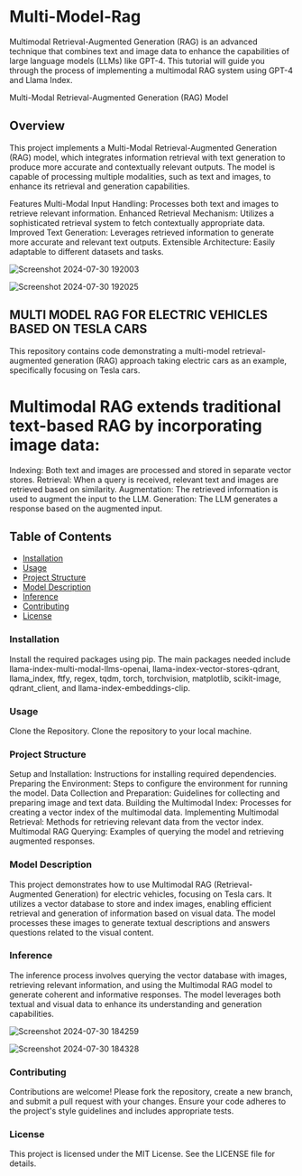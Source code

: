 # Multi-Model-Rag
Multimodal Retrieval-Augmented Generation (RAG) is an advanced technique that combines text and image data to enhance the capabilities of large language models (LLMs) like GPT-4. This tutorial will guide you through the process of implementing a multimodal RAG system using GPT-4 and Llama Index.

Multi-Modal Retrieval-Augmented Generation (RAG) Model
## Overview
This project implements a Multi-Modal Retrieval-Augmented Generation (RAG) model, which integrates information retrieval with text generation to produce more accurate and contextually relevant outputs. The model is capable of processing multiple modalities, such as text and images, to enhance its retrieval and generation capabilities.

Features
Multi-Modal Input Handling: Processes both text and images to retrieve relevant information.
Enhanced Retrieval Mechanism: Utilizes a sophisticated retrieval system to fetch contextually appropriate data.
Improved Text Generation: Leverages retrieved information to generate more accurate and relevant text outputs.
Extensible Architecture: Easily adaptable to different datasets and tasks.









![Screenshot 2024-07-30 192003](https://github.com/user-attachments/assets/9346c1d6-c5ee-4d39-b380-bca145edf5cc)




![Screenshot 2024-07-30 192025](https://github.com/user-attachments/assets/792da6a3-b4e2-423b-ab85-fdda959e8206)







## MULTI MODEL RAG FOR ELECTRIC VEHICLES BASED ON TESLA CARS
This repository contains code demonstrating a multi-model retrieval-augmented generation (RAG) approach taking electric cars as an example, specifically focusing on Tesla cars.

# Multimodal RAG extends traditional text-based RAG by incorporating image data:

Indexing: Both text and images are processed and stored in separate vector stores.
Retrieval: When a query is received, relevant text and images are retrieved based on similarity.
Augmentation: The retrieved information is used to augment the input to the LLM.
Generation: The LLM generates a response based on the augmented input.


## Table of Contents

- [Installation](#installation)
- [Usage](#usage)
- [Project Structure](#project-structure)
- [Model Description](#model-training)
- [Inference](#inference)
- [Contributing](#contributing)
- [License](#license)

### Installation
Install the required packages using pip. The main packages needed include llama-index-multi-modal-llms-openai, llama-index-vector-stores-qdrant, llama_index, ftfy, regex, tqdm, torch, torchvision, matplotlib, scikit-image, qdrant_client, and llama-index-embeddings-clip.


### Usage
Clone the Repository.
Clone the repository to your local machine.



### Project Structure
Setup and Installation:  Instructions for installing required dependencies.
Preparing the Environment:  Steps to configure the environment for running the model.
Data Collection and Preparation:  Guidelines for collecting and preparing image and text data.
Building the Multimodal Index:  Processes for creating a vector index of the multimodal data.
Implementing Multimodal Retrieval:  Methods for retrieving relevant data from the vector index.
Multimodal RAG Querying:  Examples of querying the model and retrieving augmented responses.


### Model Description
This project demonstrates how to use Multimodal RAG (Retrieval-Augmented Generation) for electric vehicles, focusing on Tesla cars. It utilizes a vector database to store and index images, enabling efficient retrieval and generation of information based on visual data. The model processes these images to generate textual descriptions and answers questions related to the visual content.


### Inference
The inference process involves querying the vector database with images, retrieving relevant information, and using the Multimodal RAG model to generate coherent and informative responses. The model leverages both textual and visual data to enhance its understanding and generation capabilities.





![Screenshot 2024-07-30 184259](https://github.com/user-attachments/assets/202cb9a0-d0a5-4bfb-818d-c76e36786ad2)


![Screenshot 2024-07-30 184328](https://github.com/user-attachments/assets/c9cdf48a-7443-4d45-9850-75bdccf459e0)





### Contributing
Contributions are welcome! Please fork the repository, create a new branch, and submit a pull request with your changes. Ensure your code adheres to the project's style guidelines and includes appropriate tests.


### License
This project is licensed under the MIT License. See the LICENSE file for details.






